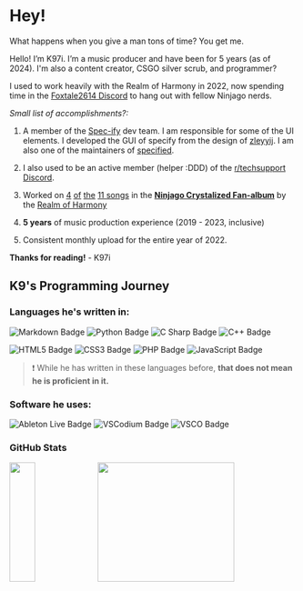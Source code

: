 # Hey!

What happens when you give a man tons of time? You get me.

Hello! I’m K97i. I’m a music producer and have been for 5 years (as of 2024). I'm also a content creator, CSGO silver scrub, and programmer?

I used to work heavily with the Realm of Harmony in 2022, now spending time in the [Foxtale2614 Discord](https://discord.gg/NMjvvthekD) to hang out with fellow Ninjago nerds.

_Small list of accomplishments?:_

  1. A member of the [Spec-ify](https://github.com/Spec-ify/) dev team. I am responsible for some of the UI elements. I developed the GUI of specify from the design of [zleyyij](https://github.com/zleyyij/). I am also one of the maintainers of [specified](https://github.com/Spec-ify/specified).

  2. I also used to be an active member (helper :DDD) of the [r/techsupport Discord](https://rtech.support/discord).

  3. Worked on [4](https://www.youtube.com/watch?v=itqw1gI_R7M) [of](https://www.youtube.com/watch?v=w50t7xC3vVY) [the](https://www.youtube.com/watch?v=CEdAEuozJiI) [11 songs](https://www.youtube.com/watch?v=kfefDBrKH34) in the [**Ninjago Crystalized Fan-album**](https://sites.google.com/view/ninjagorealmofharmony/roh-archive/lego-ninjago/roh-fanalbums/season-fanalbums/crystalized) by the [Realm of Harmony](https://www.youtube.com/@SOTE_RoH)

  4. **5 years** of music production experience (2019 - 2023, inclusive)

  5. Consistent monthly upload for the entire year of 2022.


**Thanks for reading!**
              - K97i
              
## K9's Programming Journey

### Languages he's written in:

![Markdown Badge](https://img.shields.io/badge/Markdown-000?logo=markdown&logoColor=fff&style=flat-square)
![Python Badge](https://img.shields.io/badge/Python-3776AB?logo=python&logoColor=fff&style=flat-square)
![C Sharp Badge](https://img.shields.io/badge/C%20Sharp-239120?logo=csharp&logoColor=fff&style=flat)
![C++ Badge](https://img.shields.io/badge/C%2B%2B-00599C?logo=cplusplus&logoColor=fff&style=flat-square)

![HTML5 Badge](https://img.shields.io/badge/HTML5-E34F26?logo=html5&logoColor=fff&style=flat-square)
![CSS3 Badge](https://img.shields.io/badge/CSS3-1572B6?logo=css3&logoColor=fff&style=flat-square)
![PHP Badge](https://img.shields.io/badge/PHP-777BB4?logo=php&logoColor=fff&style=flat-square)
![JavaScript Badge](https://img.shields.io/badge/JavaScript-F7DF1E?logo=javascript&logoColor=000&style=flat-square)

> ❗ While he has written in these languages before, **that does not mean he is proficient in it.**

### Software he uses:

![Ableton Live Badge](https://img.shields.io/badge/Ableton%20Live-000?logo=abletonlive&logoColor=fff&style=flat-square)
![VSCodium Badge](https://img.shields.io/badge/VSCodium-2F80ED?logo=vscodium&logoColor=fff&style=flat-square)
![VSCO Badge](https://img.shields.io/badge/VSCO-000?logo=vsco&logoColor=fff&style=flat-square)

### GitHub Stats

<html>
  <div>
    <img style="flex-grow: 1; width: 30%; height: 210px" src="https://github.com/K97i/github-stats/raw/master/generated/overview.svg#gh-dark-mode-only" href="https://github.com/jstrieb/github-stats"/>
    <img style="flex-grow: 1; width: 69%; height: 210px" src="https://github.com/K97i/github-stats/raw/master/generated/languages.svg#gh-dark-mode-only" href="https://github.com/jstrieb/github-stats"/>
  </div>
</html>



